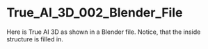 # True_AI_3D_002_Blender_File
Here is True AI 3D as shown in a Blender file. Notice, that the inside structure is filled in.
